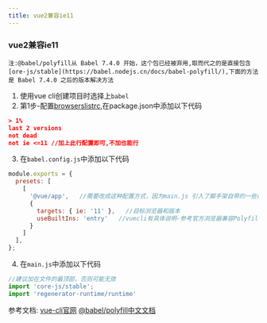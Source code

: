 ```yaml
---
title: vue2兼容ie11
---
```

### vue2兼容ie11
`注:@babel/polyfill从 Babel 7.4.0 开始，这个包已经被弃用,取而代之的是直接包含 [ore-js/stable](https://babel.nodejs.cn/docs/babel-polyfill/),下面的方法是 Babel 7.4.0 之后的版本解决方法`
1. 使用vue cli创建项目时选择上`babel`
2. 第1步-配置[browserslistrc](https://cli.vuejs.org/zh/guide/browser-compatibility.html),在package.json中添加以下代码
```json
> 1%
last 2 versions
not dead
not ie <=11 //加上此行配置即可,不加也能行
```
3. 在`babel.config.js`中添加以下代码
```js
module.exports = {
  presets: [
    [
      '@vue/app',   //需要改成这种配置方式，因为main.js 引入了脚手架自带的一些插件
      {
        targets: { ie: '11' },   //目标浏览器和版本
        useBuiltIns: 'entry'   //vuecli有具体说明-参考官方浏览器兼容Polyfill配置项的第三点
      }
    ]
  ],
};
```
4. 在`main.js`中添加以下代码
```js
//建议加在文件的最顶部，否则可能无效     
import 'core-js/stable'; 
import 'regenerator-runtime/runtime'
```

参考文档:
[vue-cli官网](https://cli.vuejs.org/zh/guide/browser-compatibility.html)
[@babel/polyfill中文文档](https://babel.nodejs.cn/docs/babel-polyfill/)
